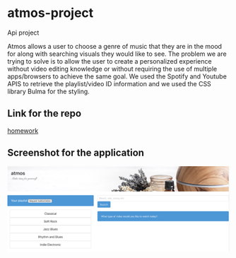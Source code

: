 # atmos-project
Api project


Atmos allows a user to choose a genre of music that they are in the mood for along with searching visuals they would like to see. The problem we are trying to solve is to allow the user to create a personalized experience without video editing knowledge or without requiring the use of multiple apps/browsers to achieve the same goal. 
We used the Spotify and Youtube APIS to retrieve the playlist/video ID information and we used the CSS library Bulma for the styling.


## Link for the repo

[homework](https://chergul.github.io/atmos-project/)

## Screenshot for the application

![Screenshot](screenshot.png)
